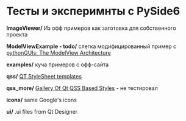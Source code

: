 # Тесты и эксперимнты с PySide6

**ImageViewer/** Из офф примеров как заготовка для собственного проекта

**ModelViewExample - todo/** слегка модифицированный пример с [pythonGUIs: The ModelView Architecture](https://www.pythonguis.com/tutorials/pyqt6-modelview-architecture/)

**examples/** куча примеров с офф-сайта

**qss/** [QT StyleSheet templates](https://github.com/GTRONICK/QSS)

**qss_more/** [Gallery Of Qt QSS Based Styles](https://qss-stock.devsecstudio.com/templates.php) - не тестировал

**icons/** same Google's icons

**ui/** .ui files from Qt Designer


